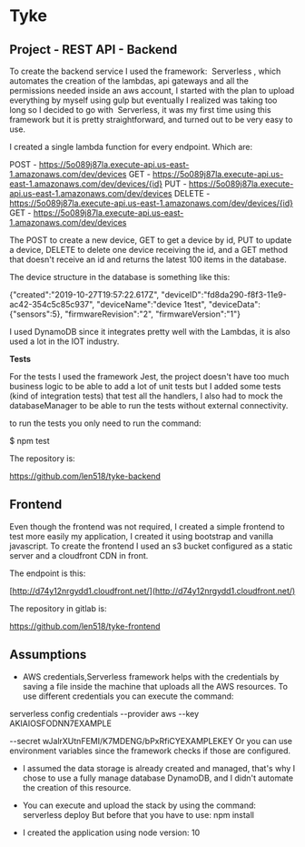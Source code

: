 # Tyke
## Project - REST API - Backend
To create the backend service I used the framework: ​ Serverless ​, which automates the
creation of the lambdas, api gateways and all the permissions needed inside an aws
account, I started with the plan to upload everything by myself using gulp but eventually I
realized was taking too long so I decided to go with ​ Serverless, ​it was my first time using this
framework but it is pretty straightforward, and turned out to be very easy to use.

I created a single lambda function for every endpoint. Which are:

POST - https://5o089j87la.execute-api.us-east-1.amazonaws.com/dev/devices
GET - https://5o089j87la.execute-api.us-east-1.amazonaws.com/dev/devices/{id}
PUT - https://5o089j87la.execute-api.us-east-1.amazonaws.com/dev/devices
DELETE - https://5o089j87la.execute-api.us-east-1.amazonaws.com/dev/devices/{id}
GET - https://5o089j87la.execute-api.us-east-1.amazonaws.com/dev/devices


The POST to create a new device, GET to get a device by id, PUT to update a device,
DELETE to delete one device receiving the id, and a GET method that doesn't receive an id
and returns the latest 100 items in the database.

The device structure in the database is something like this:

{"created":"2019-10-27T19:57:22.617Z",
"deviceID":"fd8da290-f8f3-11e9-ac42-354c5c85c937",
"deviceName":"device 1test", "deviceData":{"sensors":5},
"firmwareRevision":"2",
"firmwareVersion":"1"}

I used DynamoDB since it integrates pretty well with the Lambdas, it is also used a lot in the
IOT industry.


**Tests**

For the tests I used the framework Jest, the project doesn't have too much business logic to
be able to add a lot of unit tests but I added some tests (kind of integration tests) that test all
the handlers, I also had to mock the databaseManager to be able to run the tests without
external connectivity.

to run the tests you only need to run the command:

$ npm test

The repository is:

https://github.com/len518/tyke-backend


## Frontend
Even though the frontend was not required, I created a simple frontend to test more easily
my application, I created it using bootstrap and vanilla javascript.
To create the frontend I used an s3 bucket configured as a static server and a cloudfront
CDN in front.

The endpoint is this:

[http://d74y12nrgydd1.cloudfront.net/](http://d74y12nrgydd1.cloudfront.net/)

The repository in gitlab is:

https://github.com/len518/tyke-frontend


## Assumptions
- AWS credentials,Serverless framework helps with the credentials by saving a file inside the
machine that uploads all the AWS resources.
To use different credentials you can execute the command:

serverless config credentials --provider aws --key AKIAIOSFODNN7EXAMPLE


--secret wJalrXUtnFEMI/K7MDENG/bPxRfiCYEXAMPLEKEY
Or you can use environment variables since the framework checks if those are configured.


- I assumed the data storage is already created and managed, that's why I chose to use a
fully manage database DynamoDB, and I didn't automate the creation of this resource.


- You can execute and upload the stack by using the command:
serverless deploy
But before that you have to use:
npm install


- I created the application using node version: 10
